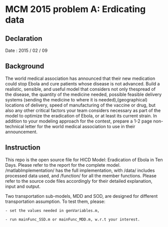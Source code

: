# MCM 2015 problem A: Erdicating data

Declaration
------------
> 
Date		: 2015 / 02 / 09

Background
------------
The world medical association has announced that their new medication could stop Ebola and cure patients whose disease is not advanced. Build a realistic, sensible, and useful model that considers not only thespread of the disease, the quantity of the medicine needed, possible feasible delivery systems (sending the medicine to where it is needed),(geographical) locations of delivery, speed of manufacturing of the vaccine or drug, but also any other critical factors your team considers necessary as part of the model to optimize the eradication of Ebola, or at least its current strain. In addition to your modeling approach for the contest, prepare a 1-2 page non-technical letter for the world medical association to use in their announcement.

Instruction
------------
This repo is the open source file for HICD Model: Eradication of Ebola in Ten Days. Please refer to the report for the complete model. /matlabImplementation/ has the full implementation, with /data/ includes processed data used, and /function/ for all the member functions. Please refer to the source code files accordingly for their detailed explanation, input and output.

Two transportation sub-models, MDD and SOD, are designed for different transportation assumption. To test them, please: 
> 
	- set the values needed in genVariables.m, 
> 
	- run mainFunc_SSD.m or mainFunc_MDD.m, w.r.t your interest.

